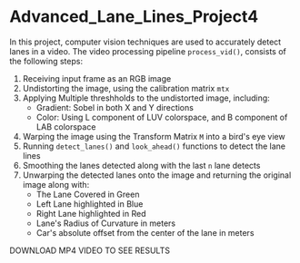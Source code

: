 # Advanced_Lane_Lines_Project4
In this project, computer vision techniques are used to accurately detect lanes in a video. 
The video processing pipeline ``process_vid()``, consists of the following steps:
  1. Receiving input frame as an RGB image
  2. Undistorting the image, using the calibration matrix ``mtx``
  3. Applying Multiple threshholds to the undistorted image, including:
      * Gradient: Sobel in both X and Y directions
      * Color: Using L component of LUV colorspace, and B component of LAB colorspace
  4. Warping the image using the Transform Matrix ``M`` into a bird's eye view
  5. Running ``detect_lanes()`` and ``look_ahead()`` functions to detect the lane lines
  6. Smoothing the lanes detected along with the last ``n`` lane detects
  7. Unwarping the detected lanes onto the image and returning the original image along with:
      * The Lane Covered in Green
      * Left Lane highlighted in Blue
      * Right Lane highlighted in Red
      * Lane's Radius of Curvature in meters
      * Car's absolute offset from the center of the lane in meters

DOWNLOAD MP4 VIDEO TO SEE RESULTS
     
